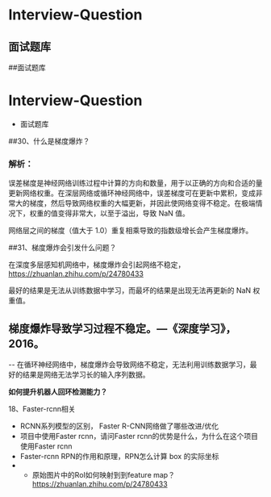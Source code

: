 # Interview-Question
## 面试题库
##面试题库

# Interview-Question
- 面试题库

##30、什么是梯度爆炸？
### 解析：

误差梯度是神经网络训练过程中计算的方向和数量，用于以正确的方向和合适的量更新网络权重。在深层网络或循环神经网络中，误差梯度可在更新中累积，变成非常大的梯度，然后导致网络权重的大幅更新，并因此使网络变得不稳定。在极端情况下，权重的值变得非常大，以至于溢出，导致 NaN 值。

网络层之间的梯度（值大于 1.0）重复相乘导致的指数级增长会产生梯度爆炸。

##31、梯度爆炸会引发什么问题？


在深度多层感知机网络中，梯度爆炸会引起网络不稳定， https://zhuanlan.zhihu.com/p/24780433

最好的结果是无法从训练数据中学习，而最坏的结果是出现无法再更新的 NaN 权重值。

梯度爆炸导致学习过程不稳定。—《深度学习》，2016。
-

-- 在循环神经网络中，梯度爆炸会导致网络不稳定，无法利用训练数据学习，最好的结果是网络无法学习长的输入序列数据。

**如何提升机器人回环检测能力？**


18、Faster-rcnn相关

- RCNN系列模型的区别， Faster R-CNN网络做了哪些改进/优化
- 项目中使用Faster rcnn，请问Faster rcnn的优势是什么，为什么在这个项目使用Faster rcnn
- Faster-rcnn RPN的作用和原理，RPN怎么计算 box 的实际坐标
- 
    - 原始图片中的RoI如何映射到到feature map？    https://zhuanlan.zhihu.com/p/24780433
